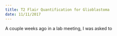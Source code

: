 ```yaml
---
title: T2 Flair Quantification for Glioblastoma
date: 11/11/2017
---
```

A couple weeks ago in a lab meeting, I was asked to 
